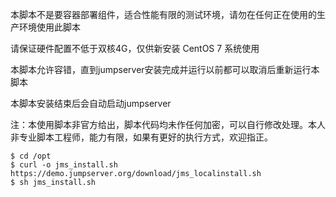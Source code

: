 本脚本不是要容器部署组件，适合性能有限的测试环境，请勿在任何正在使用的生产环境使用此脚本

请保证硬件配置不低于双核4G，仅供新安装 CentOS 7 系统使用

本脚本允许容错，直到jumpserver安装完成并运行以前都可以取消后重新运行本脚本

本脚本安装结束后会自动启动jumpserver

注：本使用脚本非官方给出，脚本代码均未作任何加密，可以自行修改处理。本人非专业脚本工程师，能力有限，如果有更好的执行方式，欢迎指正。

```
$ cd /opt
$ curl -o jms_install.sh https://demo.jumpserver.org/download/jms_localinstall.sh
$ sh jms_install.sh

```
